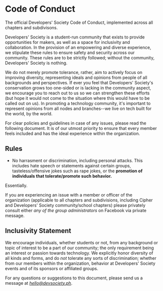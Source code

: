 # Code of Conduct
The official Developers' Society Code of Conduct, implemented across all chapters and subdivisons.

Developers' Society is a student-run community that exists to provide opportunities for makers, as well as a space for inclusivity and collaboration. In the provision of an empowering and diverse experience, we stipulate these rules to ensure safety and security across our community. These rules are to be strictly followed; without the community, Developers' Society is nothing.

We do not merely promote tolerance, rather, aim to actively focus on improving diversity, representing ideals and opinions from people of all backgrounds and perspectives. If ever you feel that Developers' Society's conservation grows too one-sided or is lacking in the community aspect, we encourage you to reach out to us so we can strengthen these efforts (but hope it would not come to the situation where this would have to be called out on us). In promoting a technology community, it's important to represent opinions from all nodes and branches--we live on tech built for the world, by the world.

For clear policies and guidelines in case of any issues, please read the following document. It is of our utmost priority to ensure that every member feels included and has the ideal experience within the organization.

## Rules

* No harrasment or discrimination, including personal attacks. This includes hate speech or statements against certain groups, tasteless/offensive jokes such as rape jokes, or the **promotion of individuals that tolerate/promote such behavior.**

Essentially.


If you are experiencing an issue with a member or officer of the organization (applicable to all chapters and subdivisions, including Cipher and Developers' Society community/school chapters) please privately consult either *any of the group administrators* on Facebook via private message.

## Inclusivity Statement

We encourage individuals, whether students or not, from any background or topic of interest to be a part of our community; the only requirement being an interest or passion towards technology. We explicitly honor diversity of all kinds and forms, and do *not* tolerate any sorts of discrimination; whether from our members within the organization, behavior at Developers' Society events and of its sponsors or affiliated groups.



For any questions or suggestions to this document, please send us a message at *hello@devsociety.ph*.
